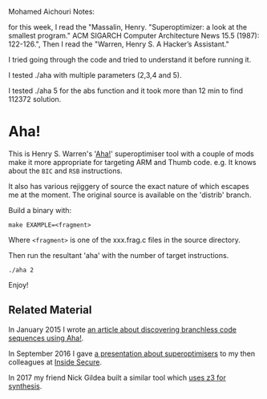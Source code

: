 
Mohamed Aichouri Notes:

for this week, I read the "Massalin, Henry. "Superoptimizer: a look at the smallest program." ACM SIGARCH Computer Architecture News 15.5 (1987): 122-126.", Then I read the "Warren, Henry S. A Hacker’s Assistant."

I tried going through the code and tried to understand it before running it. 

I tested ./aha with multiple parameters (2,3,4 and 5).

I tested ./aha 5  for the abs function and it took more than 12 min to find 112372 solution. 

Aha!
====

This is Henry S. Warren's '[Aha!](http://hackersdelight.org/)' superoptimiser tool with a couple of mods make it more appropriate for targeting ARM and Thumb code. e.g. It knows about the `BIC` and `RSB` instructions.

It also has various rejiggery of source the exact nature of which escapes me at the moment. The original source is available on the 'distrib' branch.

Build a binary with:

    make EXAMPLE=<fragment>

Where `<fragment>` is one of the xxx.frag.c files in the source directory.

Then run the resultant 'aha' with the number of target instructions.

    ./aha 2

Enjoy!


Related Material
----------------

In January 2015 I wrote [an article about discovering branchless code sequences using Aha!](http://www.davespace.co.uk/blog/20150131-branchless-sequences.html).

In September 2016 I gave [a presentation about superoptimisers](http://slides.com/dpt/aha#/) to my then colleagues at [Inside Secure](https://www.insidesecure.com/).

In 2017 my friend Nick Gildea built a similar tool which [uses z3 for synthesis](https://github.com/nickgildea/z3_codegen).




